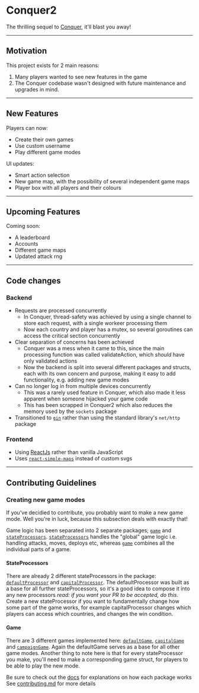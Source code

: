 # Conquer2

The thrilling sequel to [Conquer](https://github.com/Akshat-Tripathi/Conquer), it'll blast you away!

---
## Motivation
This project exists for 2 main reasons:
1. Many players wanted to see new features in the game
2. The Conquer codebase wasn't designed with future maintenance and upgrades in mind.

---
## New Features
Players can now:
- Create their own games
- Use custom username
- Play different game modes

UI updates:
- Smart action selection
- New game map, with the possibility of several independent game maps
- Player box with all players and their colours

---
## Upcoming Features
Coming soon:
- A leaderboard
- Accounts
- Different game maps
- Updated attack rng

---
## Code changes 
### Backend
- Requests are processed concurrently
    - In Conquer, thread-safety was achieved by using a single channel to store each request, with a single workeer processing them
   - Now each country and player has a mutex, so several goroutines can access the critical section concurrently
- Clear separation of concerns has been achieved
  - Conquer was a mess when it came to this, since the main processing function was called validateAction, which *should* have only validated actions
  - Now the backend is split into several different packages and structs, each with its own concern and purpose, making it easy to add functionality, e.g. adding new game modes
- Can no longer log in from multiple devices concurrently
  - This was a rarely used feature in Conquer, which also made it less apparent when someone hijacked your game code
  - This has been scrapped in Conquer2 which also reduces the memory used by the ```sockets``` package
- Transitioned to [```gin```](https://github.com/gin-gonic/gin) rather than using the standard library's ```net/http``` package

### Frontend
- Using [ReactJs](https://reactjs.org/) rather than vanilla JavaScript
- Uses [```react-simple-maps```](www.react-simple-maps.io/) instead of custom svgs

---
## Contributing Guidelines
### Creating new game modes
If you've decidied to contribute, you probably want to make a new game mode. Well you're in luck, because this subsection deals with exactly that!

Game logic has been separated into 2 separate packages; [```game```]("https://github.com/Akshat-Tripathi/conquer2/tree/master/internal/game") and [```stateProcessors```]("https://github.com/Akshat-Tripathi/conquer2/tree/master/internal/game/stateProcessors"). [```stateProcessors```]("https://github.com/Akshat-Tripathi/conquer2/tree/master/internal/game/stateProcessors") handles the "global" game logic i.e. handling attacks, moves, deploys etc, whereas [```game```]("https://github.com/Akshat-Tripathi/conquer2/tree/master/internal/game") combines all the individual parts of a game.

#### StateProcessors
There are already 2 different stateProcessors in the package: [```defaultProcessor```](https://github.com/Akshat-Tripathi/conquer2/blob/master/internal/game/stateProcessors/defaultProcessor.go) and [```capitalProcessor```](https://github.com/Akshat-Tripathi/conquer2/blob/master/internal/game/stateProcessors/capitalProcessor.go). The defaultProcessor was built as a base for all further stateProcessors, so it's a good idea to compose it into any new processors *read: if you want your PR to be accepted, do this*. Create a new stateProcessor if you want to fundamentally change how some part of the game works, for example capitalProcessor changes which players can access which countries, and changes the win condition.

#### Game
There are 3 different games implemented here: [```defaultGame```](https://github.com/Akshat-Tripathi/conquer2/blob/master/internal/game/defaultGame.go), [```capitalGame```](https://github.com/Akshat-Tripathi/conquer2/blob/master/internal/game/capitalGame.go) and [```campaignGame```](https://github.com/Akshat-Tripathi/conquer2/blob/master/internal/game/campaignGame.go). Again the defaultGame serves as a base for all other game modes. Another thing to note here is that for every stateProcessor you make, you'll need to make a corresponding game struct, for players to be able to play the new mode.

Be sure to check out the [docs]() for explanations on how each package works 
See [contributing.md]() for more details
